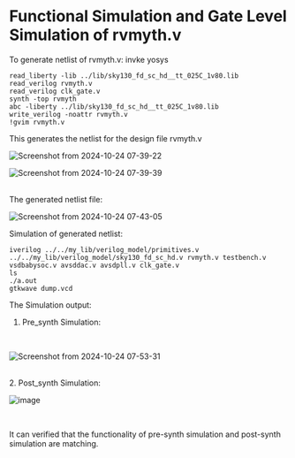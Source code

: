 # Functional Simulation and Gate Level Simulation of rvmyth.v
To generate netlist of rvmyth.v:
invke yosys
``` 
read_liberty -lib ../lib/sky130_fd_sc_hd__tt_025C_1v80.lib
read_verilog rvmyth.v
read_verilog clk_gate.v
synth -top rvmyth
abc -liberty ../lib/sky130_fd_sc_hd__tt_025C_1v80.lib
write_verilog -noattr rvmyth.v
!gvim rvmyth.v
```
This generates the netlist for the design file rvmyth.v
<br>

![Screenshot from 2024-10-24 07-39-22](https://github.com/user-attachments/assets/414451b8-11bc-457f-b959-0b28ab0fb92f)

![Screenshot from 2024-10-24 07-39-39](https://github.com/user-attachments/assets/72ded39f-d918-4442-b340-8f46462751e5)

<br> The generated netlist file:
<br>

![Screenshot from 2024-10-24 07-43-05](https://github.com/user-attachments/assets/168ccd71-3078-4218-b103-a3019958f022)

Simulation of generated netlist:

```
iverilog ../../my_lib/verilog_model/primitives.v ../../my_lib/verilog_model/sky130_fd_sc_hd.v rvmyth.v testbench.v vsdbabysoc.v avsddac.v avsdpll.v clk_gate.v
ls
./a.out
gtkwave dump.vcd
```

The Simulation output:
<br>
1. Pre_synth Simulation:
<br>

![Screenshot from 2024-10-24 07-53-31](https://github.com/user-attachments/assets/c00f71ef-4aef-405c-8375-9446e303ee6c)

<br>
2. Post_synth Simulation:
<br>

![image](https://github.com/user-attachments/assets/f7a0d84f-afec-423b-b27e-8e261b052250)

<br>

It can verified that the functionality of pre-synth simulation and post-synth simulation are matching.
